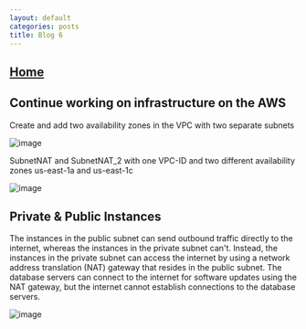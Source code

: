 ```yaml
---
layout: default
categories: posts
title: Blog 6
---
```


## [Home](https://sevak84.github.io/sb.github.io/)

## Continue working on infrastructure on the AWS 

Create and add two availability zones in the VPC with two separate subnets 

![image](https://user-images.githubusercontent.com/70185563/116182908-e37e1a00-a6d1-11eb-8e89-09184c1ed560.png)


SubnetNAT and SubnetNAT_2 with one VPC-ID and two different availability zones us-east-1a and us-east-1c 


![image](https://user-images.githubusercontent.com/70185563/116183427-af572900-a6d2-11eb-98c0-e2cce9558359.png)


## Private & Public Instances 

The instances in the public subnet can send outbound traffic directly to the internet, whereas the instances in the private subnet can't. Instead, the instances in the private subnet can access the internet by using a network address translation (NAT) gateway that resides in the public subnet. The database servers can connect to the internet for software updates using the NAT gateway, but the internet cannot establish connections to the database servers. 

![image](https://user-images.githubusercontent.com/70185563/116183619-14128380-a6d3-11eb-87e7-f6832895f38b.png)

